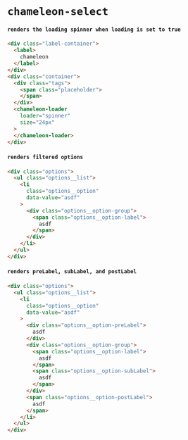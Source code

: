 # `chameleon-select`

#### `renders the loading spinner when loading is set to true`

```html
<div class="label-container">
  <label>
    chameleon
  </label>
</div>
<div class="container">
  <div class="tags">
    <span class="placeholder">
    </span>
  </div>
  <chameleon-loader
    loader="spinner"
    size="24px"
  >
  </chameleon-loader>
</div>

```

#### `renders filtered options`

```html
<div class="options">
  <ul class="options__list">
    <li
      class="options__option"
      data-value="asdf"
    >
      <div class="options__option-group">
        <span class="options__option-label">
          asdf
        </span>
      </div>
    </li>
  </ul>
</div>

```

#### `renders preLabel, subLabel, and postLabel`

```html
<div class="options">
  <ul class="options__list">
    <li
      class="options__option"
      data-value="asdf"
    >
      <div class="options__option-preLabel">
        asdf
      </div>
      <div class="options__option-group">
        <span class="options__option-label">
          asdf
        </span>
        <span class="options__option-subLabel">
          asdf
        </span>
      </div>
      <span class="options__option-postLabel">
        asdf
      </span>
    </li>
  </ul>
</div>

```

